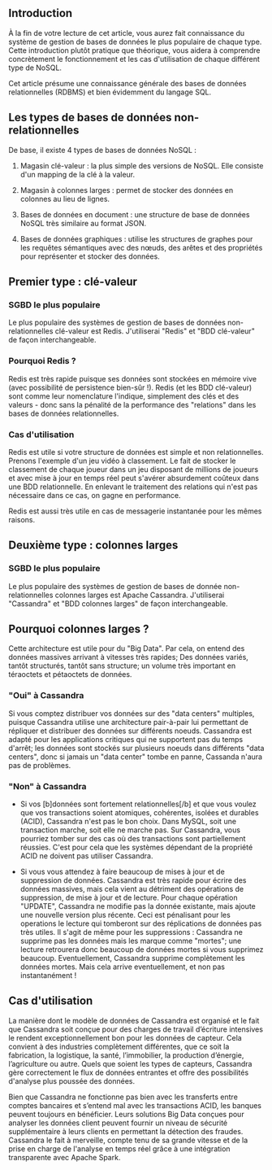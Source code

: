 
## Introduction

À la fin de votre lecture de cet article, vous aurez fait connaissance du système de gestion de bases de données le plus populaire de chaque type. Cette introduction plutôt pratique que théorique, vous aidera à comprendre concrètement le fonctionnement et les cas d'utilisation de chaque différent type de NoSQL. 

Cet article présume une connaissance générale des bases de données relationnelles (RDBMS) et bien évidemment du langage SQL.

## Les types de bases de données non-relationnelles

De base, il existe 4 types de bases de données NoSQL :
1. Magasin clé-valeur : la plus simple des versions de NoSQL. Elle consiste d'un mapping de la clé à la valeur.

2. Magasin à colonnes larges : permet de stocker des données en colonnes au lieu de lignes.

3. Bases de données en document : une structure de base de données NoSQL très similaire au format JSON.

4. Bases de données graphiques : utilise les structures de graphes pour les requêtes sémantiques avec des nœuds, des arêtes et des propriétés pour représenter et stocker des données.

## Premier type : clé-valeur

### SGBD le plus populaire
Le plus populaire des systèmes de gestion de bases de données non-relationnelles clé-valeur est Redis. J'utiliserai "Redis" et "BDD clé-valeur" de façon interchangeable.

### Pourquoi Redis ?
Redis est très rapide puisque ses données sont stockées en mémoire vive (avec possibilité de persistence bien-sûr !). Redis (et les BDD clé-valeur) sont comme leur nomenclature l'indique, simplement des clés et des valeurs - donc sans la pénalité de la performance des "relations" dans les bases de données relationnelles.


### Cas d'utilisation
Redis est utile si votre structure de données est simple et non relationnelles. Prenons l'exemple d'un jeu vidéo à classement. Le fait de stocker le classement de chaque joueur dans un jeu disposant de millions de joueurs et avec mise à jour en temps réel peut s'avérer absurdement coûteux dans une BDD relationnelle. En enlevant le traitement des relations qui n'est pas nécessaire dans ce cas, on gagne en performance.

Redis est aussi très utile en cas de messagerie instantanée pour les mêmes raisons.

## Deuxième type : colonnes larges

### SGBD le plus populaire 
Le plus populaire des systèmes de gestion de bases de donnée non-relationnelles colonnes larges est Apache Cassandra. J'utiliserai "Cassandra" et "BDD colonnes larges" de façon interchangeable.

## Pourquoi colonnes larges ?
Cette architecture est utile pour du "Big Data". Par cela, on entend des données massives arrivant à vitesses très rapides; Des données variés, tantôt structurés, tantôt sans structure; un volume très important en téraoctets et pétaoctets de données.

### "Oui" à Cassandra
Si vous comptez distribuer vos données sur des "data centers" multiples, puisque Cassandra utilise une architecture pair-à-pair lui permettant de répliquer et distribuer des données sur différents noeuds. Cassandra est adapté pour les applications critiques qui ne supportent pas du temps d'arrêt; les données sont stockés sur plusieurs noeuds dans différents "data centers", donc si jamais un "data center" tombe en panne, Cassanda n'aura pas de problèmes.


### "Non" à Cassandra
- Si vos [b]données sont fortement relationnelles[/b] et que vous voulez que vos transactions soient atomiques, cohérentes, isolées et durables (ACID), Cassandra n'est pas le bon choix. Dans MySQL, soit une transaction marche, soit elle ne marche pas. Sur Cassandra, vous pourriez tomber sur des cas où des transactions sont partiellement réussies. C'est pour cela que les systèmes dépendant de la propriété ACID ne doivent pas utiliser Cassandra. 

- Si vous vous attendez à faire beaucoup de mises à jour et de suppression de données. Cassandra est très rapide pour écrire des données massives, mais cela vient au détriment des opérations de suppression, de mise à jour et de lecture.
Pour chaque opération "UPDATE", Cassandra ne modifie pas la donnée existante, mais ajoute une nouvelle version plus récente. 
Ceci est pénalisant pour les operations le lecture qui tomberont sur des réplications de données pas très utiles.
Il s'agit de même pour les suppressions : Cassandra ne supprime pas les données mais les marque comme "mortes"; une lecture retrourera donc beaucoup de données mortes si vous supprimez beaucoup.
Eventuellement, Cassandra supprime complètement les données mortes. Mais cela arrive eventuellement, et non pas instantanément !

## Cas d'utilisation
La manière dont le modèle de données de Cassandra est organisé et le fait que Cassandra soit conçue pour des charges de travail d’écriture intensives le rendent exceptionnellement bon pour les données de capteur. Cela convient à des industries complètement différentes, que ce soit la fabrication, la logistique, la santé, l’immobilier, la production d’énergie, l’agriculture ou autre. Quels que soient les types de capteurs, Cassandra gère correctement le flux de données entrantes et offre des possibilités d'analyse plus poussée des données.

Bien que Cassandra ne fonctionne pas bien avec les transferts entre comptes bancaires et s’entend mal avec les transactions ACID, les banques peuvent toujours en bénéficier. Leurs solutions Big Data conçues pour analyser les données client peuvent fournir un niveau de sécurité supplémentaire à leurs clients en permettant la détection des fraudes. Cassandra le fait à merveille, compte tenu de sa grande vitesse et de la prise en charge de l'analyse en temps réel grâce à une intégration transparente avec Apache Spark.



